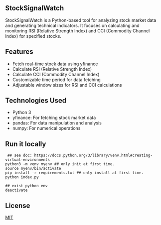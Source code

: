 ## StockSignalWatch


StockSignalWatch is a Python-based tool for analyzing stock market data and generating technical indicators. It focuses on calculating and monitoring RSI (Relative Strength Index) and CCI (Commodity Channel Index) for specified stocks.

## Features

- Fetch real-time stock data using yfinance
- Calculate RSI (Relative Strength Index)
- Calculate CCI (Commodity Channel Index)
- Customizable time period for data fetching
- Adjustable window sizes for RSI and CCI calculations

## Technologies Used

- Python 3
- yfinance: For fetching stock market data
- pandas: For data manipulation and analysis
- numpy: For numerical operations


## Run it locally

``` shell
 ## see doc: https://docs.python.org/3/library/venv.html#creating-virtual-environments
python3 -m venv myenv ## only init at first time.
source myenv/bin/activate
pip install -r requirements.txt ## only install at first time.
python index.py

## exist python env
deactivate
```



## License

[MIT](https://choosealicense.com/licenses/mit/)
